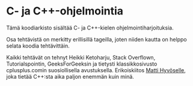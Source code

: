 # C- ja C++-ohjelmointia

Tämä koodiarkisto sisältää C- ja C++-kielen ohjelmointiharjoituksia.

Osa tehtävistä on merkitty erillisillä tageilla, joten niiden kautta on helppo selata koodia tehtävittäin.

Kaikki tehtävät on tehnyt Heikki Ketoharju, Stack Overflown, Tutorialspointin, GeeksForGeeksin ja tietysti klassikkosivusto cplusplus.comin suosiollisella avustuksella. Erikoiskiitos <a href="http://mattihyvonen.fi">Matti Hyvöselle</a>, joka tietää C++:sta aika paljon enemmän kuin minä.
